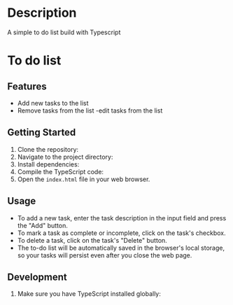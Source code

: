 # Description
A simple to do list build with Typescript
# To do list
## Features
- Add new tasks to the list
- Remove tasks from the list
-edit tasks from the list
## Getting Started
1. Clone the repository:
2. Navigate to the project directory:
3. Install dependencies:
4. Compile the TypeScript code:
5. Open the `index.html` file in your web browser.

## Usage

- To add a new task, enter the task description in the input field and press the "Add" button.
- To mark a task as complete or incomplete, click on the task's checkbox.
- To delete a task, click on the task's "Delete" button.
- The to-do list will be automatically saved in the browser's local storage, so your tasks will persist even after you close the web page.

## Development

1. Make sure you have TypeScript installed globally: